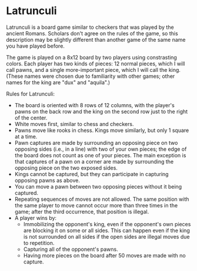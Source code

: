 Latrunculi
==========

Latrunculi is a board game similar to checkers that was played by the ancient Romans. Scholars don't agree on the rules of the game, so this description may be slightly different than another game of the same name you have played before.

The game is played on a 8x12 board by two players using constrasting colors. Each player has two kinds of pieces: 12 normal pieces, which I will call pawns, and a single more-important piece, which I will call the king. (These names were chosen due to familiarity with other games; other names for the king are "dux" and "aquila".)

Rules for Latrunculi:

* The board is oriented with 8 rows of 12 columns, with the player's pawns on the back row and the king on the second row just to the right of the center.
* White moves first, similar to chess and checkers.
* Pawns move like rooks in chess. Kings move similarly, but only 1 square at a time.
* Pawn captures are made by surrounding an opposing piece on two opposing sides (i.e., in a line) with two of your own pieces; the edge of the board does not count as one of your pieces. The main exception is that captures of a pawn on a corner are made by surrounding the opposing piece on the two exposed sides.
* Kings cannot be captured, but they can participate in capturing opposing pawns as above.
* You can move a pawn between two opposing pieces without it being captured.
* Repeating sequences of moves are not allowed. The same position with the same player to move cannot occur more than three times in the game; after the third occurrence, that position is illegal.
* A player wins by:
    + Immobilizing the opponent's king, even if the opponent's own pieces are blocking it on some or all sides. This can happen even if the king is not surrounded on all sides if the open sides are illegal moves due to repetition.
    + Capturing all of the opponent's pawns.
    + Having more pieces on the board after 50 moves are made with no capture.